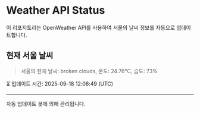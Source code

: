 
# Weather API Status

이 리포지토리는 OpenWeather API를 사용하여 서울의 날씨 정보를 자동으로 업데이트합니다.

## 현재 서울 날씨
> 서울의 현재 날씨: broken clouds, 온도: 24.76°C, 습도: 73%

⏳ 업데이트 시간: 2025-09-18 12:06:49 (UTC)

---
자동 업데이트 봇에 의해 관리됩니다.
